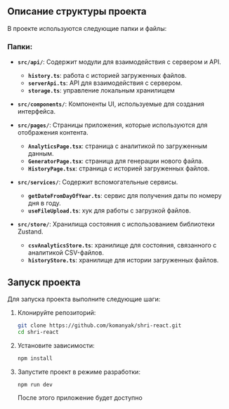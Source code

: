 ## Описание структуры проекта

В проекте используются следующие папки и файлы:

### Папки:

- **`src/api/`**: 
    Содержит модули для взаимодействия с сервером и API. 
    - **`history.ts`**: работа с историей загруженных файлов.
    - **`serverApi.ts`**: API для взаимодействия с сервером.
    - **`storage.ts`**: управление локальным хранилищем 

- **`src/components/`**: 
    Компоненты UI, используемые для создания интерфейса.


- **`src/pages/`**: 
    Страницы приложения, которые используются для отображения контента.
    - **`AnalyticsPage.tsx`**: страница с аналитикой по загруженным данным.
    - **`GeneratorPage.tsx`**: страница для генерации нового файла.
    - **`HistoryPage.tsx`**: страница с историей загруженных файлов.

- **`src/services/`**:
    Содержит вспомогательные сервисы.
    - **`getDateFromDayOfYear.ts`**: сервис для получения даты по номеру дня в году.
    - **`useFileUpload.ts`**: хук для работы с загрузкой файлов.

- **`src/store/`**: 
    Хранилища состояния с использованием библиотеки Zustand.
    - **`csvAnalyticsStore.ts`**: хранилище для состояния, связанного с аналитикой CSV-файлов.
    - **`historyStore.ts`**: хранилище для истории загруженных файлов.


## Запуск проекта

Для запуска проекта выполните следующие шаги:

1. Клонируйте репозиторий:

    ```bash
    git clone https://github.com/komanyak/shri-react.git
    cd shri-react
    ```

2. Установите зависимости:

    ```bash
    npm install
    ```

3. Запустите проект в режиме разработки:

    ```bash
    npm run dev
    ```

    После этого приложение будет доступно


